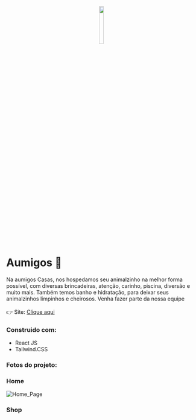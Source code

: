 <div align='center'>
 <img style="width:16%" src='https://github.com/davimgfx/aumigos/assets/118557337/323d281f-cd71-4164-9de4-4444c6b7409f'/>
</div>

# Aumigos 🐶

Na aumigos Casas, nos hospedamos seu animalzinho na melhor forma possível,
com diversas brincadeiras, atenção, carinho, piscina, diversão e muito mais.
Também temos banho e hidratação, para deixar seus animalzinhos limpinhos e cheirosos.
Venha fazer parte da nossa equipe 
<br />
<br />
👉 Site: [Clique aqui](https://aumigos-casa.vercel.app/)


### Construido com:

- React JS <br>
- Tailwind.CSS  <br>

### Fotos do projeto:
### Home
![Home_Page](https://github.com/davimgfx/aumigos/assets/118557337/e05ee0ce-cdd1-4b31-b385-f9dcb3ae87ce)

### Shop
